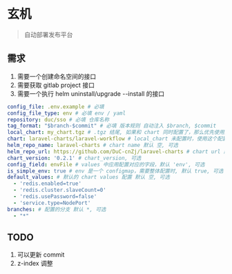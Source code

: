 # 玄机

> 自动部署发布平台

## 需求
1. 需要一个创建命名空间的接口
2. 需要获取 gitlab project 接口
3. 需要一个执行 helm uninstall/upgrade --install 的接口

```yaml
config_file: .env.example # 必填
config_file_type: env # 必填 env / yaml
repository: duc/sso # 必填 仓库名称
tag_format: "$branch-$commit" # 必填 版本规则 自动注入 $branch, $commit
local_chart: my_chart.tgz # .tgz 结尾, 如果和 chart 同时配置了，那么优先使用这个配置
chart: laravel-charts/laravel-workflow # local_chart 未配置时，使用这个配置，如果配置了，那么 helm_repo_name 和 helm_repo_url 应该也是搭配一起配置的
helm_repo_name: laravel-charts # chart name 默认 空, 可选
helm_repo_url: https://github.com/DuC-cnZj/laravel-charts # chart url 默认 空, 可选
chart_version: '0.2.1' # chart_version, 可选
config_field: envFile # values 中应用配置对应的字段，默认 'env', 可选
is_simple_env: true # env 是一个 configmap，需要整体配置时, 默认 true, 可选
default_values: # 默认的 chart values 配置 默认 空, 可选
  - 'redis.enabled=true'
  - 'redis.cluster.slaveCount=0'
  - 'redis.usePassword=false'
  - 'service.type=NodePort'
branches: # 配置的分支 默认 *, 可选
  - "*"
```


## TODO

1. 可以更新 commit
2. z-index 调整
